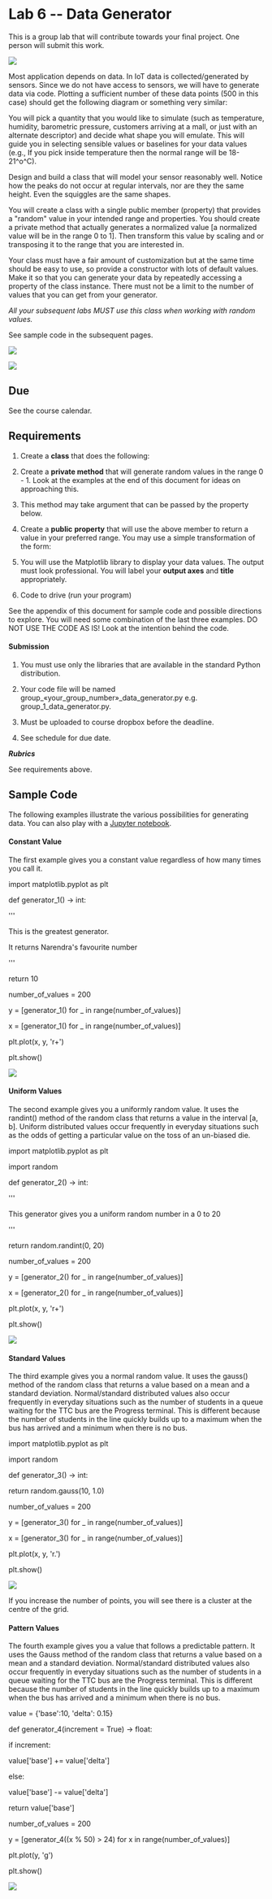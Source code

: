 # Lab 6 -- Data Generator

This is a group lab that will contribute towards your final project. One
person will submit this work.

![](media/image1.png)

Most application depends on data. In IoT
data is collected/generated by sensors. Since we do not have access to
sensors, we will have to generate data via code. Plotting a sufficient
number of these data points (500 in this case) should get the following
diagram or something very similar:

You will pick a quantity that you would like to simulate (such as
temperature, humidity, barometric pressure, customers arriving at a
mall, or just with an alternate descriptor) and decide what shape you
will emulate. This will guide you in selecting sensible values or
baselines for your data values (e.g., If you pick inside temperature
then the normal range will be 18-21^o^C).

Design and build a class that will model your sensor reasonably well.
Notice how the peaks do not occur at regular intervals, nor are they the
same height. Even the squiggles are the same shapes.

You will create a class with a single public member (property) that
provides a \"random\" value in your intended range and properties. You
should create a private method that actually generates a normalized
value \[a normalized value will be in the range 0 to 1\]. Then transform
this value by scaling and or transposing it to the range that you are
interested in.

Your class must have a fair amount of customization but at the same time
should be easy to use, so provide a constructor with lots of default
values. Make it so that you can generate your data by repeatedly
accessing a property of the class instance. There must not be a limit to
the number of values that you can get from your generator.

*All your subsequent labs MUST use this class when working with random
values.*

See sample code in the subsequent pages.

![](media/image2.png)

![](media/image3.png)

## Due

See the course calendar.

## Requirements

1. Create a **class** that does the following:

2. Create a **private method** that will generate random values in the
    range 0 - 1. Look at the examples at the end of this document for
    ideas on approaching this.

3. This method may take argument that can be passed by the property
    below.

4. Create a **public** **property** that will use the above member to
    return a value in your preferred range. You may use a simple
    transformation of the form:

5. You will use the Matplotlib library to display your data values. The
    output must look professional. You will label your **output axes**
    and **title** appropriately.

6. Code to drive (run your program)

See the appendix of this document for sample code and possible
directions to explore. You will need some combination of the last three
examples. DO NOT USE THE CODE AS IS! Look at the intention behind the
code.

#### Submission

1. You must use only the libraries that are available in the standard
    Python distribution.

2. Your code file will be named
    group\_«your_group_number»\_data_generator.py e.g.
    group_1\_data_generator.py.

3. Must be uploaded to course dropbox before the deadline.

4. See schedule for due date.

***Rubrics***

See requirements above.

## Sample Code

The following examples illustrate the various possibilities for
generating data. You can also play with a [Jupyter
notebook](https://colab.research.google.com/drive/1QsxHRlUVITd-aQ0CMf_ubVw7qIdzXq_V?usp=sharing).

#### Constant Value

The first example gives you a constant value regardless of how many
times you call it.

import matplotlib.pyplot as plt

def generator_1() -\> int:

\'\'\'

This is the greatest generator.

It returns Narendra\'s favourite number

\'\'\'

return 10

number_of_values = 200

y = \[generator_1() for \_ in range(number_of_values)\]

x = \[generator_1() for \_ in range(number_of_values)\]

plt.plot(x, y, \'r+\')

plt.show()

![](media/image4.png)

#### Uniform Values

The second example gives you a uniformly random value. It uses the
randint() method of the random class that returns a value in the
interval \[a, b\]. Uniform distributed values occur frequently in
everyday situations such as the odds of getting a particular value on
the toss of an un-biased die.

import matplotlib.pyplot as plt

import random

def generator_2() -\> int:

\'\'\'

This generator gives you a uniform random number in a 0 to 20

\'\'\'

return random.randint(0, 20)

number_of_values = 200

y = \[generator_2() for \_ in range(number_of_values)\]

x = \[generator_2() for \_ in range(number_of_values)\]

plt.plot(x, y, \'r+\')

plt.show()

![](media/image5.png)

#### Standard Values

The third example gives you a normal random value. It uses the gauss()
method of the random class that returns a value based on a mean and a
standard deviation. Normal/standard distributed values also occur
frequently in everyday situations such as the number of students in a
queue waiting for the TTC bus are the Progress terminal. This is
different because the number of students in the line quickly builds up
to a maximum when the bus has arrived and a minimum when there is no
bus.

import matplotlib.pyplot as plt

import random

def generator_3() -\> int:

return random.gauss(10, 1.0)

number_of_values = 200

y = \[generator_3() for \_ in range(number_of_values)\]

x = \[generator_3() for \_ in range(number_of_values)\]

plt.plot(x, y, \'r.\')

plt.show()

![](media/image6.png)

If you increase the number of points, you will see there is a cluster at
the centre of the grid.

#### Pattern Values

The fourth example gives you a value that follows a predictable pattern.
It uses the Gauss method of the random class that returns a value based
on a mean and a standard deviation. Normal/standard distributed values
also occur frequently in everyday situations such as the number of
students in a queue waiting for the TTC bus are the Progress terminal.
This is different because the number of students in the line quickly
builds up to a maximum when the bus has arrived and a minimum when there
is no bus.

value = {\'base\':10, \'delta\': 0.15}

def generator_4(increment = True) -\> float:

if increment:

value\[\'base\'\] += value\[\'delta\'\]

else:

value\[\'base\'\] -= value\[\'delta\'\]

return value\[\'base\'\]

number_of_values = 200

y = \[generator_4((x % 50) \> 24) for x in range(number_of_values)\]

plt.plot(y, \'g\')

plt.show()

![](media/image7.png)
